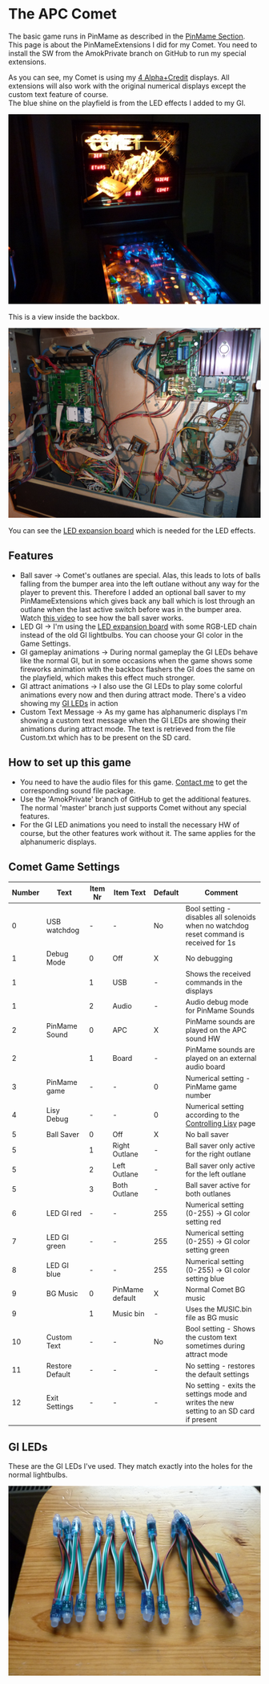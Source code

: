 # The APC Comet

The basic game runs in PinMame as described in the [PinMame Section](https://github.com/AmokSolderer/APC/blob/master/DOC/PinMame.md).  
This page is about the PinMameExtensions I did for my Comet. You need to install the SW from the AmokPrivate branch on GitHub to run my special extensions. 

As you can see, my Comet is using my [4 Alpha+Credit](https://github.com/AmokSolderer/APC/blob/master/DOC/Sys7Alpha.md) displays. All extensions will also work with the original numerical displays except the custom text feature of course.  
The blue shine on the playfield is from the LED effects I added to my GI.

![APC Comet](https://github.com/AmokSolderer/APC/blob/V00.31/DOC/PICS/Comet.jpg)

This is a view inside the backbox.

![APC open Comet](https://github.com/AmokSolderer/APC/blob/V00.31/DOC/PICS/CometLED.jpg)

You can see the [LED expansion board](https://github.com/AmokSolderer/APC/blob/master/DOC/LEDexpBoard.md) which is needed for the LED effects.

## Features

* Ball saver -> Comet's outlanes are special. Alas, this leads to lots of balls falling from the bumper area into the left outlane without any way for the player to prevent this. Therefore I added an optional ball saver to my PinMameExtensions which gives back any ball which is lost through an outlane when the last active switch before was in the bumper area.  
Watch [this video](https://youtu.be/JbgMa_pn0Lo) to see how the ball saver works.
* LED GI -> I'm using the [LED expansion board](https://github.com/AmokSolderer/APC/blob/master/DOC/LEDexpBoard.md) with some RGB-LED chain instead of the old GI lightbulbs. You can choose your GI color in the Game Settings.
* GI gameplay animations -> During normal gameplay the GI LEDs behave like the normal GI, but in some occasions when the game shows some fireworks animation with the backbox flashers the GI does the same on the playfield, which makes this effect much stronger.
* GI attract animations -> I also use the GI LEDs to play some colorful animations every now and then during attract mode. There's a video showing my [GI LEDs](https://youtu.be/kLWVUdhSwfo) in action
* Custom Text Message -> As my game has alphanumeric displays I'm showing a custom text message when the GI LEDs are showing their animations during attract mode. The text is retrieved from the file Custom.txt which has to be present on the SD card.

## How to set up this game

* You need to have the audio files for this game. [Contact me](https://github.com/AmokSolderer/APC/tree/master#feedback) to get the corresponding sound file package.
* Use the 'AmokPrivate' branch of GitHub to get the additional features. The normal 'master' branch just supports Comet without any special features.
* For the GI LED animations you need to install the necessary HW of course, but the other features work without it. The same applies for the alphanumeric displays.

## Comet Game Settings

| Number | Text  | Item Nr | Item Text | Default | Comment |
|--|--|--|--|--|--|
| 0 | USB watchdog | - | - | No | Bool setting - disables all solenoids when no watchdog reset command is received for 1s |
| 1 | Debug Mode | 0 | Off | X | No debugging |
| 1 |  | 1 | USB | - | Shows the received commands in the displays |
| 1 |  | 2 | Audio | - | Audio debug mode for PinMame Sounds |
| 2 | PinMame Sound | 0 | APC | X | PinMame sounds are played on the APC sound HW |
| 2 | | 1 | Board | - | PinMame sounds are played on an external audio board |
| 3 | PinMame game | - | - | 0 | Numerical setting - PinMame game number |
| 4 | Lisy Debug | - | - | 0 | Numerical setting according to the [Controlling Lisy](https://github.com/AmokSolderer/APC/blob/master/DOC/LisyDebug.md) page |
| 5 | Ball Saver | 0 | Off | X | No ball saver |
| 5 |  | 1 | Right Outlane | - | Ball saver only active for the right outlane |
| 5 |  | 2 | Left Outlane | - | Ball saver only active for the left outlane |
| 5 |  | 3 | Both Outlane | - | Ball saver active for both outlanes |
| 6 | LED GI red | - | - | 255 | Numerical setting (0-255) -> GI color setting red |
| 7 | LED GI green | - | - | 255 | Numerical setting (0-255) -> GI color setting green |
| 8 | LED GI blue | - | - | 255 | Numerical setting (0-255) -> GI color setting blue |
| 9 | BG Music | 0 | PinMame default | X | Normal Comet BG music |
| 9 |  | 1 | Music bin | - | Uses the MUSIC.bin file as BG music |
| 10 | Custom Text | - | - | No | Bool setting - Shows the custom text sometimes during attract mode |
| 11 | Restore Default | - | - | - | No setting - restores the default settings |
| 12 | Exit Settings | - | - | - | No setting - exits the settings mode and writes the new setting to an SD card if present |

## GI LEDs

These are the GI LEDs I've used. They match exactly into the holes for the normal lightbulbs.

![GI_LEDs](https://github.com/AmokSolderer/APC/blob/V00.31/DOC/PICS/GI_LEDs.jpg)
